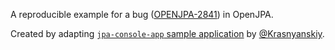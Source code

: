 A reproducible example for a bug ([OPENJPA-2841](https://issues.apache.org/jira/browse/OPENJPA-2841)) in OpenJPA.

Created by adapting [`jpa-console-app` sample application](https://github.com/Krasnyanskiy/jpa-console-app) by [@Krasnyanskiy](https://github.com/Krasnyanskiy).
